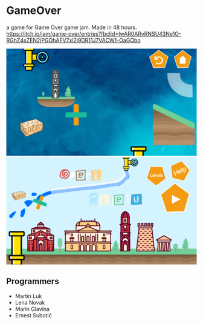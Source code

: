 # GameOver
a game for Game Over game jam. Made in 48 hours.
https://itch.io/jam/game-over/entries?fbclid=IwAR0ARvRNSU43Ne1O-RGhZ4sZEN2jPGOhAFV7xl2l9DR11J7VACW1-OaGObo

![alt-text-1](https://github.com/Subo00/GameOver/blob/main/Assets/Images/GameJamGameplay0.png) ![alt-text-2](https://github.com/Subo00/GameOver/blob/main/Assets/Images/GameJamGameplay1.png)


## Programmers
- Martin Luk
- Lena Novak
- Marin Glavina
- Ernest Subotić

